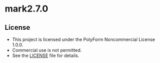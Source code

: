 # mark2.7.0

## License
- This project is licensed under the PolyForm Noncommercial License 1.0.0.  
- Commercial use is not permitted.
- See the [LICENSE](./LICENSE) file for details.


